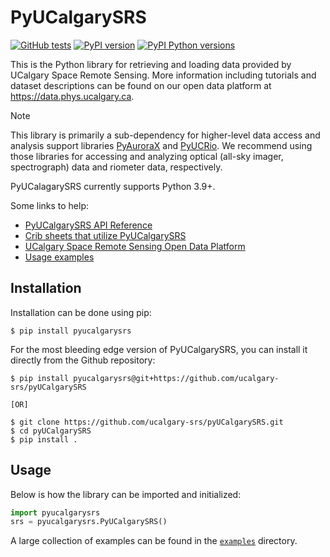 # PyUCalgarySRS

[![GitHub tests](https://github.com/ucalgary-srs/pyUCalgarySRS/actions/workflows/tests_default.yml/badge.svg)](https://github.com/ucalgary-srs/pyUCalgarySRS/actions/workflows/tests_default.yml)
[![PyPI version](https://img.shields.io/pypi/v/pyucalgarysrs.svg)](https://pypi.python.org/pypi/pyucalgarysrs/)
[![PyPI Python versions](https://img.shields.io/pypi/pyversions/pyucalgarysrs)](https://pypi.python.org/pypi/pyucalgarysrs/)

This is the Python library for retrieving and loading data provided by UCalgary Space Remote Sensing. More information including tutorials and dataset descriptions can be found on our open data platform at https://data.phys.ucalgary.ca.

> [!NOTE]
> This library is primarily a sub-dependency for higher-level data access and analysis support libraries [PyAuroraX](https://github.com/aurorax-space/pyaurorax) and [PyUCRio](https://github.com/ucalgary-srs/pyUCRio). We recommend using those libraries for accessing and analyzing optical (all-sky imager, spectrograph) data and riometer data, respectively.

PyUCalagarySRS currently supports Python 3.9+.

Some links to help:
- [PyUCalgarySRS API Reference](https://docs-pyucalgarysrs.phys.ucalgary.ca)
- [Crib sheets that utilize PyUCalgarySRS](https://data.phys.ucalgary.ca/working_with_data/index.html#crib-sheets)
- [UCalgary Space Remote Sensing Open Data Platform](https://data.phys.ucalgary.ca)
- [Usage examples](https://github.com/ucalgary-srs/pyUCalgarySRS/tree/main/examples)

## Installation

Installation can be done using pip:

```console
$ pip install pyucalgarysrs
```

For the most bleeding edge version of PyUCalgarySRS, you can install it directly from the Github repository:

```console
$ pip install pyucalgarysrs@git+https://github.com/ucalgary-srs/pyUCalgarySRS

[OR]

$ git clone https://github.com/ucalgary-srs/pyUCalgarySRS.git
$ cd pyUCalgarySRS
$ pip install .
```

## Usage

Below is how the library can be imported and initialized:

```python
import pyucalgarysrs
srs = pyucalgarysrs.PyUCalgarySRS()
```

A large collection of examples can be found in the [`examples`](https://github.com/ucalgary-srs/pyUCalgarySRS/tree/main/examples) directory. 
